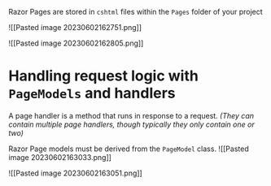 Razor Pages are stored in `cshtml` files within the `Pages` folder of your project

![[Pasted image 20230602162751.png]]

![[Pasted image 20230602162805.png]]

# Handling request logic with `PageModels` and handlers
A page handler is a method that runs in response to a request.
*(They can contain multiple page handlers, though typically they only contain one or two)*

Razor Page models must be derived from the `PageModel` class. 
![[Pasted image 20230602163033.png]]

![[Pasted image 20230602163051.png]]